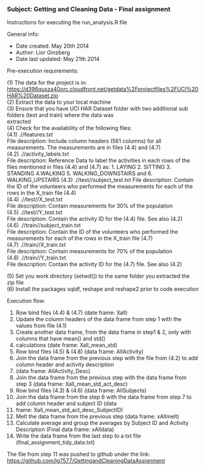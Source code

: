 ### Subject: Getting and Cleaning Data - Final assignment

Instructions for executing the run_analysis.R file

General info:
*	Date created: May 20th 2014
*	Author: Lior Ginzberg
*	Date last updated: May 21th 2014

Pre-execution requirements:

(1) The data for the project is in: https://d396qusza40orc.cloudfront.net/getdata%2Fprojectfiles%2FUCI%20HAR%20Dataset.zip       
(2) Extract the data to your local machine            
(3) Ensure that you have UCI HAR Dataset folder with two additional sub folders (test and train) where the data was      
    extracted          
(4) Check for the availability of the following files:    
(4.1) .//features.txt      
        File description: Include column headers (561 columns) for all measurements. The measurements are in files (4.4) 
        and (4.7)              
(4.2) .//activity_labels.txt        
        File description: Reference Data to label the activities in each rows of the files mentioned in files (4.4) and 
        (4.7) as: 1. LAYING 2. SITTING 3. STANDING 4.WALKING 5. WALKING_DOWNSTAIRS and 6. WALKING_UPSTAIRS
(4.3) .//test//subject_test.txt 
        File description: Contain the ID of the volunteers who performed the measurements for each of the rows in the 
        X_train file (4.4)      
(4.4) .//test//X_test.txt       
        File description: Contain measurements for 30% of the population        
(4.5) .//test//Y_test.txt       
        File description: Contain the activity ID for the (4.4) file. See also (4.2)     
(4.6) .//train//subject_train.txt       
        File description: Contain the ID of the volunteers who performed the measurements for each of the rows in the 
        X_train file (4.7)      
(4.7) .//train//X_train.txt     
        File description: Contain measurements for 70% of the population        
(4.8) .//train//Y_train.txt     
        File description: Contain the activity ID for the (4.7) file. See also (4.2)     

(5) Set you work directory (setwd()) to the same folder you extracted the zip file      
(6) Install the packages sqldf, reshape and reshape2 prior to code execution        

Execution flow:  
1.	Row bind files (4.4) & (4.7) (date frame: Xall)  
2.	Update the column headers of the data frame from step 1 with the values from file  (4.1)            
3.	Create another data frame, from the data frame in step1 & 2, only with columns that have mean() and std() 
4.	calculations (date frame: Xall_mean_std)        
4.	Row bind files (4.5) & (4.8) (data frame: AllActivity)  
5.	Join the data frame from the previous step with the file from (4.2) to add column header and activity description 
6.	(data frame: AllActivity_Desc)  
6.	Join the data frame from the previous step with the data frame from step 3 (data frame: Xall_mean_std_act_desc) 
7.	Row bind files (4.3) & (4.6) (data frame: AllSubjects)  
8.	Join the data frame from the step 6 with the data frame from step 7 to add column header and subject ID (data 
9.	frame: Xall_mean_std_act_desc_SubjectID)        
9.	Melt the data frame from the previous step (data frame: xAllmelt)       
10.	Calculate average and group the averages by Subject ID and Activity Description (Final data frame: xAlldata)    
11.	Write the data frame from the last step to a txt file (final_assignment_tidy_data.txt)  

The file from step 11 was pushed to github under the link: https://github.com/lg7577/GettingandCleaningDataAssignment   

